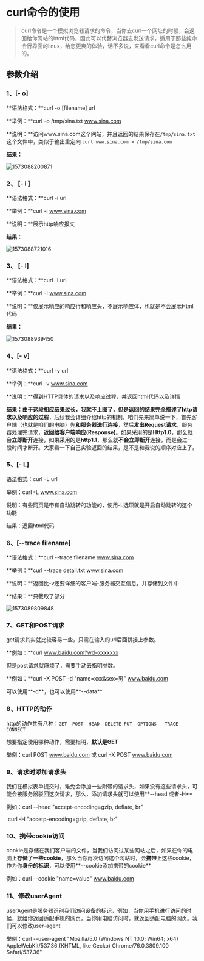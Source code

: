 # curl命令的使用

> curl命令是一个模拟浏览器请求的命令，当你去curl一个网址的时候，会返回给你网站的html代码，因此可以代替浏览器去发送请求，适用于那些纯命令行界面的linux，给您更爽的体验，话不多说，来看看curl命令是怎么用的。

## 参数介绍

### 1、[- o]

**语法格式：**curl -o [filename] url

**举例：**curl -o /tmp/sina.txt www.sina.com

**说明：**访问www.sina.com这个网站，并且返回的结果保存在`/tmp/sina.txt`这个文件中，类似于输出重定向 `curl www.sina.com > /tmp/sina.com`

**结果：**

![1573088200871](C:\Users\LIGHTI~1\AppData\Local\Temp\1573088200871.png)



### 2、 [- i ]

**语法格式：**curl -i url

**举例：**curl -i www.sina.com

**说明：**展示http响应报文

**结果：**

![1573088721016](C:\Users\LIGHTI~1\AppData\Local\Temp\1573088721016.png)



### 3、 [- I]

**语法格式：**curl -I url

**举例：**curl -I www.sina.com

**说明：**仅展示响应的响应行和响应头，不展示响应体，也就是不会展示Html代码

**结果：**

![1573088939450](C:\Users\LIGHTI~1\AppData\Local\Temp\1573088939450.png)



### 4、[- v]

**语法格式：**curl -v url

**举例：**curl -v www.sina.com

**说明：**得到HTTP具体的请求以及响应过程，并返回html代码以及详情

**结果：**由于这段相应结果过长，我就不上图了，但是返回的结果完全**描述了http请求以及响应的过程**，后续我会详细介绍http的机制，咱们先来简单说一下，首先客户端（也就是咱们的电脑）先**和服务器进行连接**，然后**发出Request请求**，服务器处理完请求，**返回给客户端响应(Response)**。如果采用的是**Http1.0**，那么就会**立即断开**连接，如果采用的是**http1.1**，那么就**不会立即断开**连接，而是会过一段时间才断开。大家看一下自己实验返回的结果，是不是和我说的顺序对应上了。



### 5、[- L]

语法格式：curl -L url

举例：curl -L www.sina.com

说明：有些网页是带有自动跳转的功能的，使用-L选项就是开启自动跳转的这个功能

结果：返回html代码



### 6、[--trace filename]

**语法格式：**curl --trace filename www.sina.com

**举例：**curl --trace detail.txt www.sina.com

**说明：**返回比-v还要详细的客户端-服务器交互信息，并存储到文件中

**结果：**只截取了部分

![1573089809848](C:\Users\LIGHTI~1\AppData\Local\Temp\1573089809848.png)



### 7、GET和POST请求

get请求其实就比较容易一些，只需在输入的url后面拼接上参数。

**例如：**curl www.baidu.com?wd=xxxxxxx

但是post请求就麻烦了，需要手动去指明参数。

**例如：**curl -X POST -d  "name=xxx&sex=男" www.baidu.com

可以使用**-d**，也可以使用**--data**

### 8、HTTP的动作

http的动作共有八种：`GET  POST  HEAD  DELETE PUT  OPTIONS   TRACE  CONNECT`

想要指定使用哪种动作，需要指明，**默认是GET**

举例：curl POST www.baidu.com 或 curl -X POST www.baidu.com

### 9、请求时添加请求头

我们在模拟表单提交时，难免会添加一些附带的请求头，如果没有这些请求头，可能会被服务器驳回这次请求，那么，添加请求头就可以使用**--head 或者-H**

例如：curl --head "accept-encoding=gzip, deflate, br"

​	    curl -H "accetp-encoding=gzip, deflate, br"

### 10、携带cookie访问

cookie是存储在我们客户端的文件，当我们访问过某些网站之后，如果在你的电脑上**存储了一些cookie**，那么当你再次访问这个网站时，会**携带**上这些cookie，作为你**身份的标识**，可以使用**--cookie添加携带的cookie**

例如：curl --cookie "name=value"  www.baidu.com

### 11、修改userAgent

userAgent是服务器识别我们访问设备的标识，例如，当你用手机进行访问的时候，就给你返回适配手机的网页，当你用电脑访问时，就返回适配电脑的网页。我们可以修改user-agent

举例：curl --user-agent "Mozilla/5.0 (Windows NT 10.0; Win64; x64) AppleWebKit/537.36 (KHTML, like Gecko) Chrome/76.0.3809.100 Safari/537.36"

